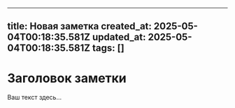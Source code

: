 ---
  title: Новая заметка
  created_at: 2025-05-04T00:18:35.581Z
  updated_at: 2025-05-04T00:18:35.581Z
  tags: []
  ---
  # Заголовок заметки
  Ваш текст здесь...
  